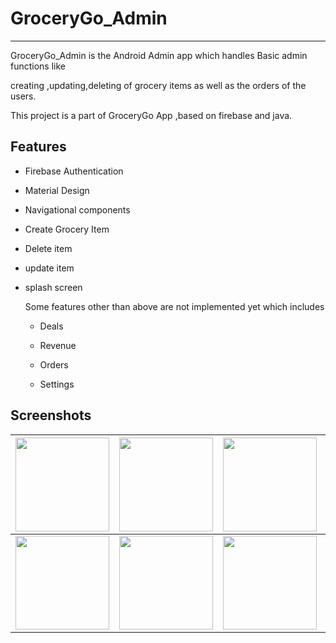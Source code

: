 # GroceryGo_Admin

---

GroceryGo_Admin is the Android Admin app which handles Basic admin functions like 

creating ,updating,deleting  of grocery items as well as the orders of the users.

This project is a part of GroceryGo App ,based on firebase and java.

## Features

- Firebase Authentication

- Material Design

- Navigational components

- Create Grocery Item

- Delete item

- update item

- splash screen
  
  Some features other than above are not implemented yet which includes
  
  - Deals
  
  - Revenue
  
  - Orders
  
  - Settings

## Screenshots

| <img src="https://user-images.githubusercontent.com/116881991/236445563-4aa4c223-e330-49c6-9d2d-d52553ade822.jpg" width="150"> | <img src="https://user-images.githubusercontent.com/116881991/236445719-e396b74b-3811-4495-91d4-51d512510dff.jpg" width="150"> | <img src="https://user-images.githubusercontent.com/116881991/236445761-ec41b5aa-2886-4226-81cb-302a568ae680.jpg" width="150"> | <img src="https://user-images.githubusercontent.com/116881991/236445800-ec0c1f7b-212b-45a6-859c-97beceaa3d76.jpg" width="150"> |
| ------------------------------------------------------------------------------------------------------------------------------ | ------------------------------------------------------------------------------------------------------------------------------ | ------------------------------------------------------------------------------------------------------------------------------ | ------------------------------------------------------------------------------------------------------------------------------ |
| <img src="https://user-images.githubusercontent.com/116881991/236448896-7d98c217-5c8a-43c6-8460-07533a424809.jpg" width="150"> | <img src="https://user-images.githubusercontent.com/116881991/236449035-58480420-ca44-48fc-926c-8c4f4e158269.jpg" width="150"> | <img src="https://user-images.githubusercontent.com/116881991/236449045-0bd3b1fe-537d-4435-811b-4e32f7d60cbc.jpg" width="150"> | <img src="https://user-images.githubusercontent.com/116881991/236448957-773551cb-4031-41b5-9be9-b0c111f3ce27.jpg" width="150"> |


